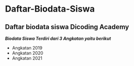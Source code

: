 # Daftar-Biodata-Siswa

Daftar biodata siswa Dicoding Academy 
-----
***Biodata Siswa Terdiri dari 3 Angkatan yaitu berikut***
+ Angkatan 2019
+ Angkatan 2020
+ Angkatan 2021
